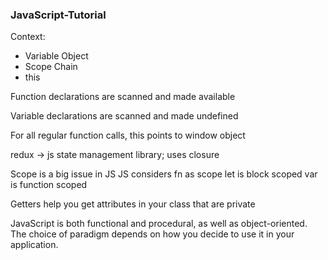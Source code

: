 ### JavaScript-Tutorial

Context:
- Variable Object 
- Scope Chain
- this 
    

Function declarations are scanned and made available 

Variable declarations are scanned and made undefined

For all regular function calls, this points to window object

redux -> js state management library; uses closure 

Scope is a big issue in JS
JS considers fn as scope
let is block scoped
var is function scoped

Getters help you get attributes in your class that are private

JavaScript is both functional and procedural, as well as object-oriented. The choice of paradigm depends on how you decide to use it in your application.